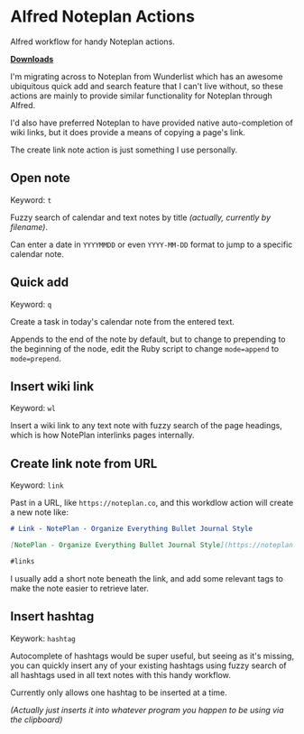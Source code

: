 # Alfred Noteplan Actions

Alfred workflow for handy Noteplan actions.

**[Downloads](https://github.com/beet/alfred_noteplan_actions/releases)**

I'm migrating across to Noteplan from Wunderlist which has an awesome ubiquitous quick add and search feature that I can't live without, so these actions are mainly to provide similar functionality for Noteplan through Alfred.

I'd also have preferred Noteplan to have provided native auto-completion of wiki links, but it does provide a means of copying a page's link.

The create link note action is just something I use personally.

## Open note

Keyword: `t`

Fuzzy search of calendar and text notes by title _(actually, currently by filename)_.

Can enter a date in `YYYYMMDD` or even `YYYY-MM-DD` format to jump to a specific calendar note.


## Quick add

Keyword: `q`

Create a task in today's calendar note from the entered text.

Appends to the end of the note by default, but to change to prepending to the beginning of the node, edit the Ruby script to change `mode=append` to `mode=prepend`.


## Insert wiki link

Keyword: `wl`

Insert a wiki link to any text note with fuzzy search of the page headings, which is how NotePlan interlinks pages internally.

## Create link note from URL

Keyword: `link`

Past in a URL, like `https://noteplan.co`, and this workdlow action will create a new note like:

```markdown
# Link - NotePlan - Organize Everything Bullet Journal Style

[NotePlan - Organize Everything Bullet Journal Style](https://noteplan.co)

#links
```

I usually add a short note beneath the link, and add some relevant tags to make the note easier to retrieve later.

## Insert hashtag

Keywork: `hashtag`

Autocomplete of hashtags would be super useful, but seeing as it's missing, you can quickly insert any of your existing hashtags using fuzzy search of all hashtags used in all text notes with this handy workflow.

Currently only allows one hashtag to be inserted at a time.

_(Actually just inserts it into whatever program you happen to be using via the clipboard)_
